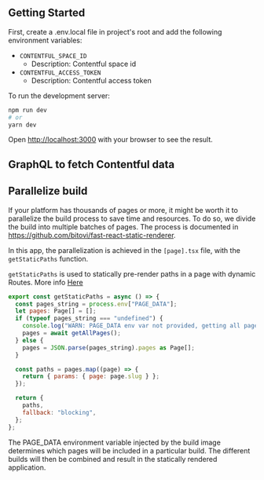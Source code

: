 ## Getting Started

First, create a .env.local file in project's root and add the following environment variables:

- `CONTENTFUL_SPACE_ID`
  - Description: Contentful space id
- `CONTENTFUL_ACCESS_TOKEN`
  - Description: Contentful access token
  

To run the development server:

```bash
npm run dev
# or
yarn dev
```

Open [http://localhost:3000](http://localhost:3000) with your browser to see the result.

## GraphQL to fetch Contentful data


## Parallelize build

If your platform has thousands of pages or more, it might be worth it to parallelize the build process to save time and resources.
To do so, we divide the build into multiple batches of pages. The process is documented in https://github.com/bitovi/fast-react-static-renderer.

In this app, the parallelization is achieved in the `[page].tsx` file, with the `getStaticPaths` function.

`getStaticPaths` is used to statically pre-render paths in a page with dynamic Routes. More info [Here](https://nextjs.org/docs/basic-features/data-fetching/get-static-paths)


```javascript
export const getStaticPaths = async () => {
  const pages_string = process.env["PAGE_DATA"];
  let pages: Page[] = [];
  if (typeof pages_string === "undefined") {
    console.log("WARN: PAGE_DATA env var not provided, getting all pages");
    pages = await getAllPages();
  } else {
    pages = JSON.parse(pages_string).pages as Page[];
  }

  const paths = pages.map((page) => {
    return { params: { page: page.slug } };
  });

  return {
    paths,
    fallback: "blocking",
  };
};
```
The PAGE_DATA environment variable injected by the build image determines which pages will be included in a particular build. The different builds will then be combined and result in the statically rendered application.